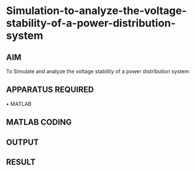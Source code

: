 # Simulation-to-analyze-the-voltage-stability-of-a-power-distribution-system
## AIM
To Simulate and analyze the voltage stability of a power distribution system

## APPARATUS REQUIRED
•	MATLAB

## MATLAB CODING

## OUTPUT

## RESULT
